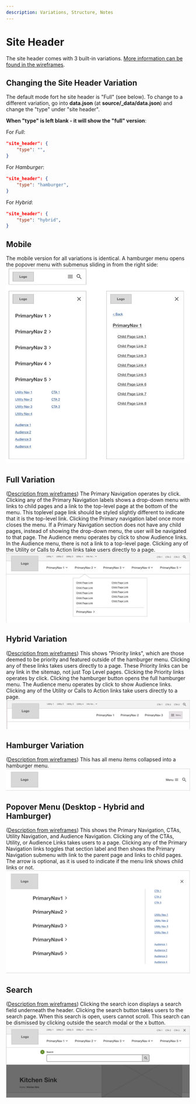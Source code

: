 ```yaml
---
description: Variations, Structure, Notes
---
```


# Site Header

The site header comes with 3 built-in variations.
[More information can be found in the wireframes](https://www.figma.com/proto/6rjiTrzRov6VwxFgwVPbXg/UX-Starter-Doc?page-id=1%3A98&node-id=141-699&viewport=755%2C325%2C0.08&t=eN5CbnlbijyARmGo-1&scaling=min-zoom&content-scaling=fixed&starting-point-node-id=355%3A13806).

## Changing the Site Header Variation

The default mode fort he site header is "Full" (see below). To change to a different variation, go into **data.json** (at **source/\_data/data.json**) and change the "type" under "site header".

**When "type" is left blank - it will show the "full" version**:

For _Full_:

```json
"site_header": {
    "type": "",
}
```

For _Hamburger_:

```json
"site_header": {
    "type": "hamburger",
}
```

For _Hybrid_:

```json
"site_header": {
    "type": "hybrid",
}
```

## Mobile

The mobile version for all variations is identical. A hamburger menu opens the popover menu with submenus sliding in from the right side:
![Site Header Mobile](_media/site-header-mobile.jpg)

## Full Variation

([Description from wireframes](https://www.figma.com/proto/6rjiTrzRov6VwxFgwVPbXg/UX-Starter-Doc?page-id=1%3A98&node-id=141-699&viewport=755%2C325%2C0.08&t=eN5CbnlbijyARmGo-1&scaling=min-zoom&content-scaling=fixed&starting-point-node-id=355%3A13806)) The Primary Navigation operates by click. Clicking any of the Primary Navigation labels shows a drop-down menu with links to child pages and a link to the top-level page at the bottom of the menu. This toplevel page link should be styled slightly different to indicate that it is the top-level link. Clicking the Primary navigation label once more closes the menu. If a Primary Navigation section does not have any child pages, instead of showing the drop-down menu, the user will be navigated to that page. The Audience menu operates by click to show Audience links. In the Audience menu, there is not a link to a top-level page. Clicking any of the Utility or Calls to Action links take users directly to a page.
![Site Header Full](_media/site-header-full.jpg)

## Hybrid Variation

([Description from wireframes](https://www.figma.com/proto/6rjiTrzRov6VwxFgwVPbXg/UX-Starter-Doc?page-id=1%3A98&node-id=141-699&viewport=755%2C325%2C0.08&t=eN5CbnlbijyARmGo-1&scaling=min-zoom&content-scaling=fixed&starting-point-node-id=355%3A13806)) This shows "Priority links", which are those deemed to be priority and featured outside of the hamburger menu. Clicking any of these links takes users directly to a page. These Priority links can be any link in the sitemap, not just Top Level pages. Clicking the Priority links operates by click. Clicking the hamburger button opens the full hamburger menu. The Audience menu operates by click to show Audience links. Clicking any of the Utility or Calls to Action links take users directly to a page.
![Site Header Hybrid](_media/site-header-hybrid.jpg)

## Hamburger Variation

([Description from wireframes](https://www.figma.com/proto/6rjiTrzRov6VwxFgwVPbXg/UX-Starter-Doc?page-id=1%3A98&node-id=141-699&viewport=755%2C325%2C0.08&t=eN5CbnlbijyARmGo-1&scaling=min-zoom&content-scaling=fixed&starting-point-node-id=355%3A13806)) This has all menu items collapsed into a hamburger menu.
![Site Header Hamburger](_media/site-header-hamburger.jpg)

## Popover Menu (Desktop - Hybrid and Hamburger)

([Description from wireframes](https://www.figma.com/proto/6rjiTrzRov6VwxFgwVPbXg/UX-Starter-Doc?page-id=1%3A98&node-id=141-699&viewport=755%2C325%2C0.08&t=eN5CbnlbijyARmGo-1&scaling=min-zoom&content-scaling=fixed&starting-point-node-id=355%3A13806)) This shows the Primary Navigation, CTAs, Utility Navigation, and Audience Navigation. Clicking any of the CTAs, Utility, or Audience Links takes users to a page. Clicking any of the Primary Navigation links toggles that section label and then shows the Primary Navigation submenu with link to the parent page and links to child pages. The arrow is optional, as it is used to indicate if the menu link shows child links or not.
![Site Header Popover](_media/site-header-popover.jpg)

## Search

([Description from wireframes](https://www.figma.com/proto/6rjiTrzRov6VwxFgwVPbXg/UX-Starter-Doc?page-id=1%3A98&node-id=141-699&viewport=755%2C325%2C0.08&t=eN5CbnlbijyARmGo-1&scaling=min-zoom&content-scaling=fixed&starting-point-node-id=355%3A13806)) Clicking the search icon displays a search field underneath the header. Clicking the search button takes users to the search page. When this search is open, users cannot scroll. This search can be dismissed by clicking outside the search modal or the x button.
![Site Header Search](_media/site-header-search.jpg)
